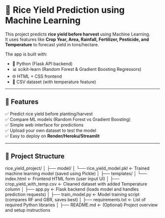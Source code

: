 # 🌾 Rice Yield Prediction using Machine Learning

This project predicts **rice yield before harvest** using Machine Learning.  
It uses features like **Crop Year, Area, Rainfall, Fertilizer, Pesticide, and Temperature** to forecast yield in tons/hectare.  

The app is built with:
- 🐍 Python (Flask API backend)
- 📊 scikit-learn (Random Forest & Gradient Boosting Regressors)
- 🌐 HTML + CSS frontend
- 📁 CSV dataset (with temperature feature)

---

## 🚀 Features
✅ Predict rice yield before planting/harvest  
✅ Compare ML models (Random Forest vs Gradient Boosting)  
✅ Simple web interface for predictions  
✅ Upload your own dataset to test the model  
✅ Easy to deploy on **Render/Heroku/Streamlit**  

---

## 📂 Project Structure
rice_yield_project/
│
├── model/
│   └── rice_yield_model.pkl         ← Trained machine learning model (saved using Pickle)
│
├── templates/
│   └── index.html                   ← Frontend HTML form (user input UI)
│
├── crop_yield_with_temp.csv         ← Cleaned dataset with added Temperature column
│
├── app.py                           ← Flask backend (loads model and handles prediction requests)
│
├── train_model.py                   ← Model training script (compares RF and GBR, saves best)
│
├── requirements.txt                 ← List of required Python libraries
│
├── README.md                        ← (Optional) Project overview and setup instructions